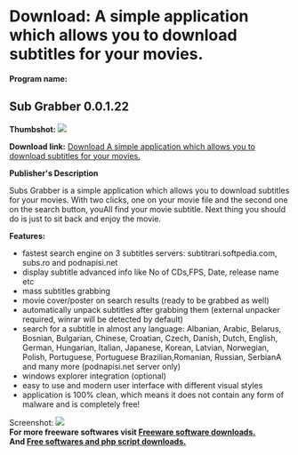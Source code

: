 # Download: A simple application which allows you to download subtitles for your movies.

**Program name:**

## Sub Grabber 0.0.1.22

  
**Thumbshot:** ![](http://www.freewarefiles.com/screenshot/subsgrabber_md.jpg)   
  
**Download link:** [Download A simple application which allows you to download subtitles for your movies.](http://freesoftwares.boysofts.com/Sub-Grabber_program_47294.html)  
  


**Publisher's Description**  
  


Subs Grabber is a simple application which allows you to download subtitles for your movies. With two clicks, one on your movie file and the second one on the search button, youAll find your movie subtitle. Next thing you should do is just to sit back and enjoy the movie. 

**Features:**

  * fastest search engine on 3 subtitles servers: subtitrari.softpedia.com, subs.ro and podnapisi.net 
  * display subtitle advanced info like No of CDs,FPS, Date, release name etc 
  * mass subtitles grabbing 
  * movie cover/poster on search results (ready to be grabbed as well) 
  * automatically unpack subtitles after grabbing them (external unpacker required, winrar will be detected by default) 
  * search for a subtitle in almost any language: Albanian, Arabic, Belarus, Bosnian, Bulgarian, Chinese, Croatian, Czech, Danish, Dutch, English, German, Hungarian, Italian, Japanese, Korean, Latvian, Norwegian, Polish, Portuguese, Portuguese Brazilian,Romanian, Russian, SerbianA and many more (podnapisi.net server only) 
  * windows explorer integration (optional) 
  * easy to use and modern user interface with different visual styles 
  * application is 100% clean, which means it does not contain any form of malware and is completely free! 

  
  
Screenshot: ![](http://www.freewarefiles.com/screenshot/subsgrabber.jpg)   
**For more freeware softwares visit [Freeware software downloads.](http://freesoftwares.boysofts.com/)**   
**And [Free softwares and php script downloads.](http://www.boysofts.com/)**
